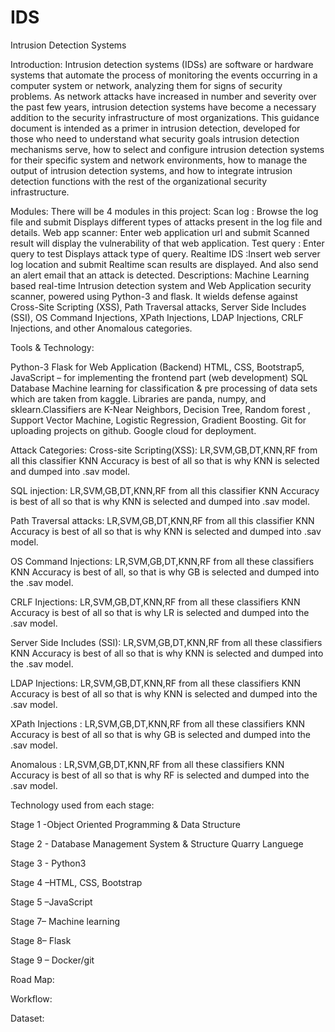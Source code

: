 # IDS
Intrusion Detection Systems

Introduction:
Intrusion detection systems (IDSs) are software or hardware systems that automate the process of monitoring the events occurring in a computer system or network, analyzing them for signs of security problems. As network attacks have increased in number and severity over the past few years, intrusion detection systems have become a necessary addition to the security infrastructure of most organizations. This guidance document is intended as a primer in intrusion detection, developed for those who need to understand what security goals intrusion detection mechanisms serve, how to select and configure intrusion detection systems for their specific system and network environments, how to manage the output of intrusion detection systems, and how to integrate intrusion detection functions with the rest of the organizational security infrastructure. 

Modules:
    There will be 4 modules in this project:
Scan log : Browse the log file and submit Displays different types of attacks present in the log file and details.
Web app scanner: Enter web application url and submit Scanned result will display the vulnerability of that web application.
Test query : Enter query to test Displays attack type of query.
Realtime IDS :Insert web server log location and submit Realtime scan results are displayed. And also send an alert email that an attack is detected. 
Descriptions:
    Machine Learning based real-time Intrusion detection system and Web Application security scanner, powered using Python-3 and flask. It wields defense against Cross-Site Scripting (XSS), Path Traversal attacks, Server Side Includes (SSI), OS Command Injections, XPath Injections, LDAP Injections, CRLF Injections, and other Anomalous categories.

Tools & Technology:

Python-3
Flask for Web Application (Backend)
HTML, CSS, Bootstrap5, JavaScript – for implementing the frontend part (web development)
SQL Database
Machine learning for classification  & pre processing of data sets which are taken from kaggle. Libraries are panda, numpy, and sklearn.Classifiers are K-Near Neighbors, Decision Tree, Random forest , Support Vector Machine, Logistic Regression, Gradient Boosting.
Git for uploading projects on github.
Google cloud for deployment.

Attack Categories:
Cross-site Scripting(XSS):  LR,SVM,GB,DT,KNN,RF from all this classifier KNN Accuracy is best of all so that is why KNN is selected and dumped into .sav model.

SQL injection: LR,SVM,GB,DT,KNN,RF from all this classifier KNN Accuracy is best of all so that is why KNN is selected and dumped into .sav model.

Path Traversal attacks: LR,SVM,GB,DT,KNN,RF from all this classifier KNN Accuracy is best of all so that is why KNN is selected and dumped into .sav model.

OS Command Injections: LR,SVM,GB,DT,KNN,RF from all these classifiers KNN Accuracy is best of all, so that is why GB is selected and dumped into the .sav model.

CRLF Injections: LR,SVM,GB,DT,KNN,RF from all these classifiers KNN Accuracy is best of all so that is why LR is selected and dumped into the .sav model.

Server Side Includes (SSI): LR,SVM,GB,DT,KNN,RF from all these classifiers KNN Accuracy is best of all so that is why KNN is selected and dumped into the .sav model.

 LDAP Injections: LR,SVM,GB,DT,KNN,RF from all these classifiers KNN Accuracy is best of all so that is why KNN is selected and dumped into the .sav model.

XPath Injections : LR,SVM,GB,DT,KNN,RF from all these classifiers KNN Accuracy is best of all so that is why GB is selected and dumped into the .sav model.

Anomalous : LR,SVM,GB,DT,KNN,RF from all these classifiers KNN Accuracy is best of all so that is why RF is selected and dumped into the .sav model.




Technology used from each stage:

Stage 1 -Object Oriented Programming & Data Structure 

Stage 2 - Database Management System & Structure  Quarry Languege 

Stage 3 - Python3

Stage 4 –HTML, CSS, Bootstrap 

Stage 5 –JavaScript

Stage 7– Machine learning

Stage 8– Flask

Stage 9 – Docker/git

Road Map:


Workflow:

Dataset:



